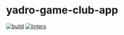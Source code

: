 # yadro-game-club-app
[![build](https://github.com/nikitads9/yadro-game-club-app/actions/workflows/build.yml/badge.svg)](https://github.com/nikitads9/yadro-game-club-app/actions/workflows/build.yml)
[![linters](https://github.com/nikitads9/yadro-game-club-app/actions/workflows/linter.yml/badge.svg)](https://github.com/nikitads9/yadro-game-club-app/actions/workflows/linter.yml)